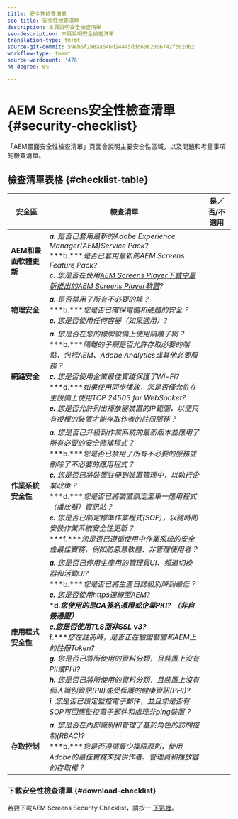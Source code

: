 ```yaml
---
title: 安全性檢查清單
seo-title: 安全性檢查清單
description: 本頁說明安全檢查清單
seo-description: 本頁說明安全檢查清單
translation-type: tm+mt
source-git-commit: 59eb6f298aa646d14445ddd6082006742fb02d62
workflow-type: tm+mt
source-wordcount: '476'
ht-degree: 0%

---
```



# AEM Screens安全性檢查清單  {#security-checklist}

「AEM畫面安全性檢查清單」頁面會說明主要安全性區域，以及問題和考量事項的檢查清單。

## 檢查清單表格 {#checklist-table}

| **安全區** | **檢查清單** | **是／否/不適用** |
|---|---|---|
| **AEM和畫面軟體更新** | ***a.*** *是否已套用最新的Adobe Experience Manager(AEM)Service Pack?* <br>***b.****是否已套用最新的AEM Screens Feature Pack?*<br>***c.*** *您是否在使用[AEM Screens Player下載中最新推出的AEM Screens Player軟體](https://download.macromedia.com/screens/)?* |
| **物理安全** | ***a.*** *是否禁用了所有不必要的埠？* <br>***b.****您是否已確保電纜和硬體的安全？*<br>***c.*** *您是否使用任何容器（如果適用）?* |
| **網路安全** | ***a.*** *您是否在您的標牌設備上使用隔離子網？* <br>***b.****隔離的子網是否允許存取必要的端點，包括AEM、Adobe Analytics或其他必要服務？*<br>***c.*** *您是否使用企業最佳實踐保護了Wi-Fi?* <br>***d.****如果使用同步播放，您是否僅允許在主設備上使用TCP 24503 for WebSocket?*<br>***e.*** *您是否允許列出播放器裝置的IP範圍，以便只有授權的裝置才能存取作者的註冊服務？* |
| **作業系統安全性** | ***a.*** *您是否已升級到作業系統的最新版本並應用了所有必要的安全修補程式？* <br>***b.****您是否已禁用了所有不必要的服務並刪除了不必要的應用程式？*<br>***c.*** *您是否已將裝置註冊到裝置管理中，以執行企業政策？* <br>***d.****您是否已將裝置鎖定至單一應用程式（播放器）資訊站？*<br>***e.*** *您是否已制定標準作業程式(SOP)，以隨時間安裝作業系統安全性更新？*<br>***f.****您是否已遵循使用中作業系統的安全性最佳實務，例如防惡意軟體、非管理使用者？* |
| **應用程式安全性** | ***a.*** *您是否已停用生產用的管理員UI、頻道切換器和活動UI?* <br>***b.****您是否已將生產日誌級別降到最低？*<br>***c.*** *您是否使用https連線至AEM?* <br>***d.****您使用的是CA簽名憑證或企業PKI? （非自簽憑證）*<br>***e.****&#x200B;您是否使用TLS而非SSL v3?*<br>*** f.****您在註冊時，是否正在驗證裝置和AEM上的註冊Token?*<br> ***g.*** *您是否已將所使用的資料分類，且裝置上沒有PII或PHI?*<br> ***h.*** *您是否已將所使用的資料分類，且裝置上沒有個人識別資訊(PII)或受保護的健康資訊(PHI)?*<br> ***i.*** *您是否已設定監控電子郵件，並且您是否有SOP可回應監控電子郵件和處理非ping裝置？* |
| **存取控制** | ***a.*** *您是否在內部識別和管理了基於角色的訪問控制(RBAC)?* <br>***b.****您是否遵循最少權限原則，使用Adobe的最佳實務來提供作者、管理員和播放器的存取權？* |

### 下載安全性檢查清單 {#download-checklist}

若要下載AEM Screens Security Checklist，請按一 [下這裡](/help/user-guide/assets/Screens-Security-Checklist.pdf)。



